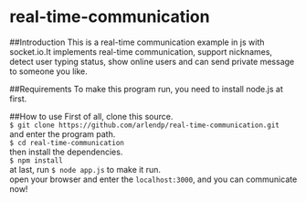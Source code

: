 # real-time-communication
##Introduction
This is a real-time communication example in js with socket.io.It implements real-time communication, support nicknames, detect user typing status, show online users and can send private message to someone you like.

##Requirements
To make this program run, you need to install node.js at first.

##How to use
First of all, clone this source.    
`$ git clone https://github.com/arlendp/real-time-communication.git`    
and enter the program path.    
`$ cd real-time-communication`    
then install the dependencies.    
`$ npm install`    
at last, run `$ node app.js` to make it run.    
open your browser and enter the `localhost:3000`, and you can communicate now!

